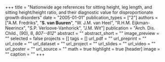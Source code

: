 +++
title = "Nationwide age references for sitting height, leg length, and sitting height/height ratio, and their diagnostic value for disproportionate growth disorders"
date = "2005-01-01"
publication_types = ["2"]
authors = ["A.M. Fredriks", "**S. van Buuren**", "W. J.M. van Heel", "R.H.M. Eijkman-Neerincx", "S.P. Verloove-Vanhorick", "J.M. Wit"]
publication = "Arch. Dis. Child., (90), 8, _807--812_"
abstract = ""
abstract_short = ""
image_preview = ""
selected = false
projects = []
tags = []
url_pdf = ""
url_preprint = ""
url_code = ""
url_dataset = ""
url_project = ""
url_slides = ""
url_video = ""
url_poster = ""
url_source = ""
math = true
highlight = true
[header]
image = ""
caption = ""
+++
